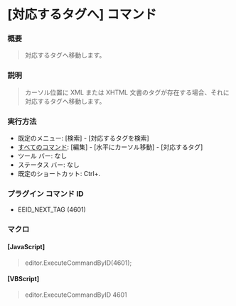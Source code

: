 # \[対応するタグへ\] コマンド

### 概要

> 対応するタグへ移動します。

### 説明

> カーソル位置に XML または XHTML 文書のタグが存在する場合、それに対応するタグへ移動します。

### 実行方法

- 既定のメニュー: \[検索\] \- \[対応するタグを検索\]
- [すべてのコマンド](../../glossary/allcommands): \[編集\] \- \[水平にカーソル移動\] \- \[対応するタグ\]
- ツール バー: なし
- ステータス バー: なし
- 既定のショートカット: Ctrl+.

### プラグイン コマンド ID

- EEID\_NEXT\_TAG (4601)

### マクロ

#### \[JavaScript\]

> editor.ExecuteCommandByID(4601);

#### \[VBScript\]

> editor.ExecuteCommandByID 4601
